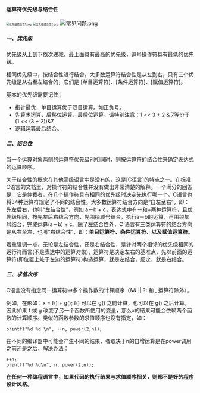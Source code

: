 #### 运算符优先级与结合性


<img src="https://liuyang-picbed.oss-cn-shanghai.aliyuncs.com/2020-12-08-145757.png" alt="优先级结合性1.png" style="zoom: 50%;" />
<img src="https://liuyang-picbed.oss-cn-shanghai.aliyuncs.com/2020-12-08-145758.png" alt="优先级结合性2.png" style="zoom:50%;" />
<img src="https://liuyang-picbed.oss-cn-shanghai.aliyuncs.com/2020-12-08-145759.png" alt="常见问题.png"  />

##### 一、优先级

优先级从上到下依次递减，最上面具有最高的优先级，逗号操作符具有最低的优先级。

相同优先级中，按结合性进行结合。大多数运算符结合性是从左到右，只有三个优先级是从右至左结合的，它们是 [单目运算符]、[条件运算符]、[赋值运算符]。

基本的优先级需要记住：

- 指针最优，单目运算优于双目运算。如正负号。
- 先算术运算，后移位运算，最后位运算。请特别注意：1 << 3 + 2 & 7等价于 (1 << (3 + 2))&7.
- 逻辑运算最后结合。



##### 二、结合性

当一个运算对象两侧的运算符优先级别相同时，则按运算符的结合性来确定表达式的运算顺序。

关于结合性的概念在其他高级语言中是没有的，这是[C语言]的特点之一。在标准C语言的文档里，对操作符的结合性并没有做出非常清楚的解释。一个满分的回答是：它是仲裁者，在几个操作符具有相同的优先级时决定先执行哪一个。C语言也将34种运算符规定了不同的结合性。大多数运算符结合方向是“自左至右”，即：先左后右，也叫“左结合性”，例如 a－b + c，表达式中有－和+两种运算符，且优先级相同，按先左后右结合方向，先围绕减号结合，执行a－b的运算，再围绕加号结合，完成运算(a－b) + c。除了左结合性外，C 语言有三类运算符的结合方向是从右至左，也叫“右结合性”，即：**单目运算符、条件运算符、以及赋值运算符**。

着重强调一点，无论是左结合性，还是右结合性，是针对两个相邻的优先级相同的运行符而言(不是表达中的运算对象)，运算符是决定左右的基准点，先以前面的运算符(即位置上处于左边的运算符)构造运算，就是左结合，反之，就是右结合。

##### 三、求值次序

C语言没有指定同一运算符中多个操作数的计算顺序（&& || ?: 和 , 运算符除外）。

例如，在形如：x = f() + g();
f() 可以在 g() 之前计算，也可以在 g() 之后计算。因此如果 f 或 g 改变了另一个函数所使用的变量，那么x的结果可能会依赖两个函数的计算顺序。类似的函数参数的求值顺序也没有指定，如：

```
printf("%d %d \n", ++n, power(2,n));
```
在不同的编译器中可能会产生不同的结果，者取决于n的自增运算是在power调用之前还是之后，解决办法：
```
++n;
printf("%d %d\n", n, power(2,n));
```
**在任何一种编程语言中，如果代码的执行结果与求值顺序相关，则都不是好的程序设计风格。**
